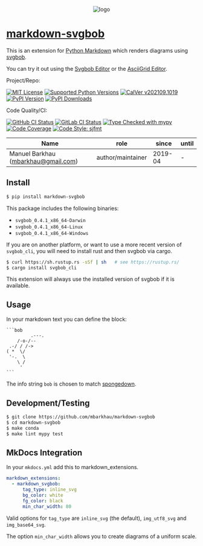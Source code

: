 <div align="center">
<p align="center">
  <img alt="logo" src="https://gitlab.com/mbarkhau/markdown-svgbob/-/raw/master/logo.png">
</p>
</div>


# [markdown-svgbob][repo_ref]

This is an extension for [Python Markdown](https://python-markdown.github.io/)
which renders diagrams using [svgbob](https://github.com/ivanceras/svgbob).

You can try it out using the [Svgbob Editor](https://ivanceras.github.io/svgbob-editor/)
or the [AsciiGrid Editor](https://mbarkhau.keybase.pub/asciigrid/).

Project/Repo:

[![MIT License][license_img]][license_ref]
[![Supported Python Versions][pyversions_img]][pyversions_ref]
[![CalVer v202109.1019][version_img]][version_ref]
[![PyPI Version][pypi_img]][pypi_ref]
[![PyPI Downloads][downloads_img]][downloads_ref]

Code Quality/CI:

[![GitHub CI Status][github_build_img]][github_build_ref]
[![GitLab CI Status][gitlab_build_img]][gitlab_build_ref]
[![Type Checked with mypy][mypy_img]][mypy_ref]
[![Code Coverage][codecov_img]][codecov_ref]
[![Code Style: sjfmt][style_img]][style_ref]


|                 Name                |        role       |  since  | until |
|-------------------------------------|-------------------|---------|-------|
| Manuel Barkhau (mbarkhau@gmail.com) | author/maintainer | 2019-04 | -     |


## Install

```bash
$ pip install markdown-svgbob
```

This package includes the following binaries:

 - `svgbob_0.4.1_x86_64-Darwin`
 - `svgbob_0.4.1_x86_64-Linux`
 - `svgbob_0.4.1_x86_64-Windows`

If you are on another platform, or want to use a more recent version of `svgbob_cli`, you will need to install rust and then svgbob via cargo.

```bash
$ curl https://sh.rustup.rs -sSf | sh   # see https://rustup.rs/
$ cargo install svgbob_cli
```

This extension will always use the installed version of svgbob if it is available.


## Usage

In your markdown text you can define the block:

    ```bob
             .---.
        /-o-/--
     .-/ / /->
    ( *  \/
     '-.  \
        \ /
         '
    ```

The info string `bob` is chosen to match [spongedown](https://github.com/ivanceras/spongedown).


## Development/Testing

```bash
$ git clone https://github.com/mbarkhau/markdown-svgbob
$ cd markdown-svgbob
$ make conda
$ make lint mypy test
```


## MkDocs Integration

In your `mkdocs.yml` add this to markdown_extensions.

```yaml
markdown_extensions:
  - markdown_svgbob:
      tag_type: inline_svg
      bg_color: white
      fg_color: black
      min_char_width: 80
```

Valid options for `tag_type` are `inline_svg` (the default), `img_utf8_svg` and `img_base64_svg`.

The option `min_char_width` allows you to create diagrams of a uniform scale.


[repo_ref]: https://github.com/mbarkhau/markdown-svgbob

[github_build_img]: https://github.com/mbarkhau/markdown-svgbob/workflows/CI/badge.svg
[github_build_ref]: https://github.com/mbarkhau/markdown-svgbob/actions?query=workflow%3ACI

[gitlab_build_img]: https://gitlab.com/mbarkhau/markdown-svgbob/badges/master/pipeline.svg
[gitlab_build_ref]: https://gitlab.com/mbarkhau/markdown-svgbob/pipelines

[codecov_img]: https://gitlab.com/mbarkhau/markdown-svgbob/badges/master/coverage.svg
[codecov_ref]: https://mbarkhau.gitlab.io/markdown-svgbob/cov

[license_img]: https://img.shields.io/badge/License-MIT-blue.svg
[license_ref]: https://gitlab.com/mbarkhau/markdown-svgbob/blob/master/LICENSE

[mypy_img]: https://img.shields.io/badge/mypy-checked-green.svg
[mypy_ref]: https://mbarkhau.gitlab.io/markdown-svgbob/mypycov

[style_img]: https://img.shields.io/badge/code%20style-%20sjfmt-f71.svg
[style_ref]: https://gitlab.com/mbarkhau/straitjacket/

[pypi_img]: https://img.shields.io/badge/PyPI-wheels-green.svg
[pypi_ref]: https://pypi.org/project/markdown-svgbob/#files

[downloads_img]: https://pepy.tech/badge/markdown-svgbob/month
[downloads_ref]: https://pepy.tech/project/markdown-svgbob

[version_img]: https://img.shields.io/static/v1.svg?label=CalVer&message=v202109.1019&color=blue
[version_ref]: https://pypi.org/project/bumpver/

[pyversions_img]: https://img.shields.io/pypi/pyversions/markdown-svgbob.svg
[pyversions_ref]: https://pypi.python.org/pypi/markdown-svgbob


